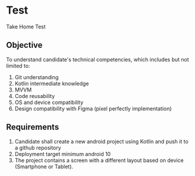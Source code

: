 # Test
Take Home Test

## Objective
To understand candidate's technical competencies, which includes but not limited to:
1. Git understanding
2. Kotlin intermediate knowledge
3. MVVM
4. Code reusability
5. OS and device compatibility
6. Design compatibility with Figma (pixel perfectly implementation)

## Requirements
1. Candidate shall create a new android project using Kotlin and push it to a github repository
2. Deployment target minimum android 10
3. The project contains a screen with a different layout based on device (Smartphone or
Tablet).
